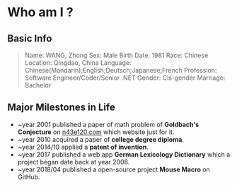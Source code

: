 # Who am I ?

## Basic Info

> Name: WANG, Zhong
> Sex: Male
> Birth Date: 1981
> Race: Chinese
> Location: Qingdao, China
> Language: Chinese(Mandarin);English;Deutsch;Japanese;French
> Profession: Software Engineer/Coder/Senior .NET
> Gender: Cis-gender
> Marriage: Bachelor

## Major Milestones in Life

- ~year 2001 published a paper of math problem of **Goldbach's Conjecture** on [n43e120.com](n43e120.com) which website just for it.
- ~year 2010 acquired a paper of **college degree diploma**.
- ~year 2014/10 applied a **patent of invention**.
- ~year 2017 published a web app **German Lexicology Dictionary** which a project began date back at year 2008.
- ~year 2018/04 published a open-source project **Mouse Macro** on GitHub.

# 